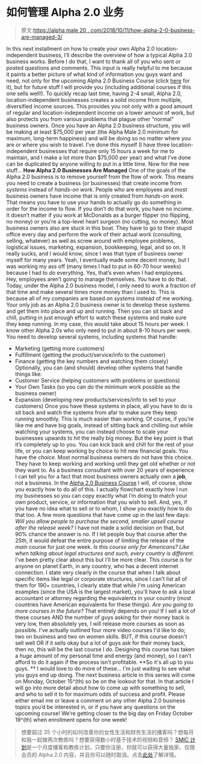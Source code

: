 # 如何管理 Alpha 2.0 业务

> 原文:[https://alpha male 20 . com/2018/10/11/how-alpha-2-0-business-are-managed-3/](https://alphamale20.com/2018/10/11/how-alpha-2-0-businesses-are-managed-3/)

In this next installment on how to create your own Alpha 2.0 location-independent business, I’ll describe the overview of how a typical Alpha 2.0 business works. Before I do that, I want to thank all of you who sent or posted questions and comments. This input is really helpful to me because it paints a better picture of what kind of information you guys want and need, not only for the upcoming Alpha 2.0 Business Course (click [here](https://alpha20.teachable.com/p/alpha20businesscourse/) for it), but for future stuff I will provide you (including additional courses if this one sells well!). To quickly recap last time, having 2-4 small, Alpha 2.0, location-independent businesses creates a solid income from multiple, diversified income sources. This provides you not only with a good amount of regular and location-independent income on a lower amount of work, but also protects you from various problems that plague other “normal” business owners.
Once you have an Alpha 2.0 business structure, you will be making at least $75,000 per year (the Alpha Male 2.0 minimum for maximum, long-term happiness) and will be doing so no matter where you are or where you wish to travel. I’ve done this myself (I have three location-independent businesses that require only 15 hours a week for me to maintain, and I make a lot more than $75,000 per year) and what I’ve done can be duplicated by anyone willing to put in a little time.
Now for the new stuff…
**How Alpha 2.0 Businesses Are Managed**
One of the goals of the Alpha 2.0 business is to remove yourself from the flow of work. This means you need to create a business (or businesses) that create income from *systems* instead of *hands-on work*.
People who are employees and most business owners have income that is only created from *hands-on* *work*. That means you have to use your hands to actually go do something in order for the income to flow. If you don’t do that work, you have no income. It doesn’t matter if you work at McDonalds as a burger flipper (no flipping, no money) or you’re a top-level heart surgeon (no cutting, no money).
Most business owners also are stuck in this boat. They have to go to their stupid office every day and perform the work of their actual work (consulting, selling, whatever) as well as screw around with employee problems, logistical issues, marketing, expansion, bookkeeping, legal, and so on.
It really sucks, and I would know, since I was that type of business owner myself for many years. Yeah, I eventually made some decent money, but I was working my ass off (many times I had to put in 60-70 hour weeks) because I had to *do* everything. Yes, that’s even when I had employees. Hey, employees aren’t going to manage themselves. *You* have to do that.
Today, under the Alpha 2.0 business model, I only need to work a fraction of that time and make several times more money than I used to. This is because all of my companies are based on *systems* instead of me working.
Your only job as an Alpha 2.0 business owner is to develop these systems and get them into place and up and running. Then you can sit back and chill, putting in just enough effort to watch these systems and make sure they keep running. In my case, this would take about 15 hours per week. I know other Alpha 2.0s who only need to put in about 8-10 hours per week.
You need to develop several systems, including systems that handle:
- Marketing (getting more customers)
- Fulfillment (getting the product/service/info to the customer)
- Finance (getting the key numbers and watching them closely)
Optionally, you can (and should) develop other systems that handle things like:
- Customer Service (helping customers with problems or questions)
- Your Own Tasks (so you can do the minimum work possible as the business owner)
- Expansion (developing new products/services/info to sell to your customers)
Once you have these systems in place, all you have to do is sit back and watch the systems from afar to make sure they keep running smoothly. This is much easier than working.
Of course, if you’re like me and have big goals, instead of sitting back and chilling out while watching your systems, you can instead choose to scale your businesses upwards to hit the really big money. But the key point is that it’s completely up to you. You can kick back and chill for the rest of your life, or you can keep working by choice to hit new financial goals. You have the *choice.* Most normal business owners do not have this choice. They have to keep working and working until they get old whether or not they want to. As a business consultant with over 20 years of experience I can tell you for a fact that most business owners actually own a **job**, not a business.
In the [Alpha 2.0 Business Course](https://alpha20.teachable.com/p/alpha20businesscourse/) I will, of course, show you exactly how to do all of this. I actually flowchart exactly how I run my businesses so you can copy exactly what I’m doing to match your own product, service, or information that you wish to sell.
And, yes, if you have no idea what to sell or to whom, I show you exactly how to do that too.
A few more questions that have come up in the last few days:
*Will you allow people to purchase the second, smaller upsell course after the release week?*
I have not made a solid decision on that, but 90% chance the answer is no. If I let people buy that course after the 25th, it would defeat the entire purpose of limiting the release of the *main* course for just one week.
*Is this course only for Americans? Like when talking about legal structures and such, every country is different.*
I've been pretty clear about this but I'll be more clear. This course is for anyone on planet Earth, in any country, who has a decent internet connection. I state very clearly in the course that when I talk about specific items like legal or corporate structures, since I can't list all of them for 190+ countries, I clearly state that while I'm using American examples (since the USA is the largest market), you'll have to ask a local accountant or attorney regarding the equivalents in your country (most countries have American equivalents for these things).
*Are you going to more courses in the future?*
That entirely depends on you! If I sell a lot of these courses AND the number of guys asking for their money back is very low, then absolutely yes, I will release more courses as soon as possible. I've actually outlined four more video courses I'd like to do; two on business and two on women skills. BUT, if this course doesn't sell well OR if it sells okay but a lot of guys ask for their money back, then no, this will be the last course I do. Designing this course has taken a *huge* amount of my personal time and energy (and money), so I can't afford to do it again if the process isn't profitable. **So it's all up to you guys. ** I would love to do more of these... I'm just waiting to see what you guys end up doing.
The next business article in this series will come on Monday, October 15^(th) so be on the lookout for that. In that article I will go into more detail about how to come up with something to sell, and who to sell it to for maximum odds of success and profit.
Please either email me or leave a comment on any other Alpha 2.0 business topics you’d be interested in, or if you have any questions on the upcoming course! We’re getting closer to the big day on Friday October 19^(th) when enrollment opens for one week!

> 想要超过 35 个小时的如何改善你的女性生活和财务生活的播客吗？想每月和我一起做两次教练吗？想要获得数小时基于技术的视频和音频？ [SMIC 计划](https://alphamale20.kartra.com/page/vIL17)是一个月度播客和教练计划，只要你注册，你就可以获得大量独家、仅限会员的 Alpha 2.0 内容，并且你可以随时取消。点击[此处](https://alphamale20.kartra.com/page/vIL17)了解详情。